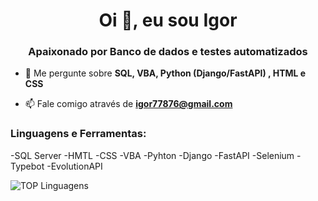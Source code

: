 <h1 align="center">Oi 👋, eu sou Igor</h1>
<h3 align="center">Apaixonado por Banco de dados e testes automatizados</h3>

- 💬 Me pergunte sobre **SQL, VBA, Python (Django/FastAPI) , HTML e CSS**

- 📫 Fale comigo através de **igor77876@gmail.com**

<h3 align="left">Linguagens e Ferramentas:</h3>
 
 -SQL Server
 -HMTL
 -CSS
 -VBA
 -Pyhton
 -Django
 -FastAPI
 -Selenium
 -Typebot
 -EvolutionAPI

![TOP Linguagens](https://github-readme-stats.vercel.app/api/top-langs/?username=IgorSantRocha&layout=compact&theme=dracula)
